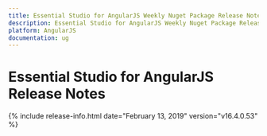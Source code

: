 ```yaml
---
title: Essential Studio for AngularJS Weekly Nuget Package Release Notes  
description: Essential Studio for AngularJS Weekly Nuget Package Release Notes  
platform: AngularJS
documentation: ug
---
```


# Essential Studio for AngularJS  Release Notes  

{% include release-info.html date="February 13, 2019"  version="v16.4.0.53" %} 






